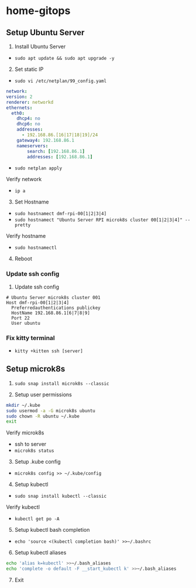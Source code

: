 # home-gitops

## Setup Ubuntu Server

1. Install Ubuntu Server
  
  * `sudo apt update && sudo apt upgrade -y`

2. Set static IP

  * `sudo vi /etc/netplan/99_config.yaml`

  ```yaml
  network:
  version: 2
  renderer: networkd
  ethernets:
    eth0:
      dhcp4: no
      dhcp6: no
      addresses:
        - 192.168.86.[16|17|18|19]/24
      gateway4: 192.168.86.1
      nameservers:
          search: [192.168.86.1]
          addresses: [192.168.86.1]
  ```
  * `sudo netplan apply`
  
  Verify network
  * `ip a`

3. Set Hostname

  * `sudo hostnamect dmf-rpi-00[1|2|3|4]`
  * `sudo hostnamect "Ubuntu Server RPI microk8s cluster 00[1|2|3|4]" --pretty`

  Verify hostname
  * `sudo hostnamectl`

4. Reboot

### Update ssh config

1. Update ssh config

  ```
  # Ubuntu Server microk8s cluster 001 
  Host dmf-rpi-00[1|2|3|4]
    Preferredauthentications publickey
    HostName 192.168.86.1[6|7|8|9]
    Port 22
    User ubuntu
  ```

### Fix kitty terminal

* `kitty +kitten ssh [server]`

## Setup microk8s

1. `sudo snap install microk8s --classic`

2. Setup user permissions

  ```bash
  mkdir ~/.kube
  sudo usermod -a -G microk8s ubuntu
  sudo chown -R ubuntu ~/.kube
  exit
  ```

  Verify microk8s

  * ssh to server
  * `microk8s status`

3. Setup .kube config

  * `microk8s config >> ~/.kube/config`

4. Setup kubectl

  * `sudo snap install kubectl --classic`

  Verify kubectl

  * `kubectl get po -A`

5. Setup kubectl bash completion

  * `echo 'source <(kubectl completion bash)' >>~/.bashrc`

6. Setup kubectl aliases

  ```bash
  echo 'alias k=kubectl' >>~/.bash_aliases
  echo 'complete -o default -F __start_kubectl k' >>~/.bash_aliases
  ```
7. Exit

